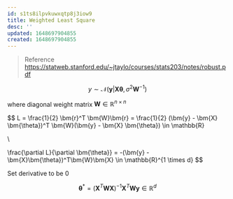 ```yaml
---
id: s1ts8ilpvkuwxqtp8j3iow9
title: Weighted Least Square
desc: ''
updated: 1648697904855
created: 1648697904855
---
```


> Reference https://statweb.stanford.edu/~jtaylo/courses/stats203/notes/robust.pdf

$$
y \sim \mathcal{N}(\bm{y}|\bm{X} \bm{\theta},\sigma^2 \bm{W}^{-1})
$$

where diagonal weight matrix $\bm{W} \in \mathbb{R}^{n \times n}$

$$
L = \frac{1}{2} \bm{r}^T \bm{W}\bm{r} = \frac{1}{2} (\bm{y} - \bm{X} \bm{\theta})^T \bm{W}(\bm{y} - \bm{X} \bm{\theta}) \in \mathbb{R}

\\

\frac{\partial L}{\partial \bm{\theta}} = -(\bm{y} - \bm{X}\bm{\theta})^T\bm{W}\bm{X} \in \mathbb{R}^{1 \times d}
$$

Set derivative to be 0

$$
\bm{\theta}^* = (\bm{X}^T \bm{W} \bm{X})^{-1} \bm{X}^T \bm{W} \bm{y} \in \mathbb{R}^d
$$
